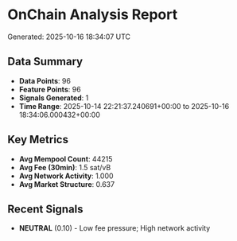 # OnChain Analysis Report
Generated: 2025-10-16 18:34:07 UTC

## Data Summary
- **Data Points**: 96
- **Feature Points**: 96
- **Signals Generated**: 1
- **Time Range**: 2025-10-14 22:21:37.240691+00:00 to 2025-10-16 18:34:06.000432+00:00

## Key Metrics
- **Avg Mempool Count**: 44215
- **Avg Fee (30min)**: 1.5 sat/vB
- **Avg Network Activity**: 1.000
- **Avg Market Structure**: 0.637

## Recent Signals
- **NEUTRAL** (0.10) - Low fee pressure; High network activity
